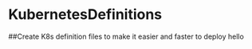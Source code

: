 # KubernetesDefinitions

##Create K8s definition files to make it easier and faster to deploy
hello
